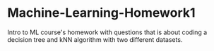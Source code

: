 # Machine-Learning-Homework1
Intro to ML course's homework with questions that is about coding a decision tree and kNN algorithm with two different datasets.
